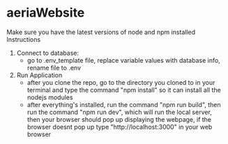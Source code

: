 # aeriaWebsite

Make sure you have the latest versions of node and npm installed
Instructions
1. Connect to database:
    - go to .env_template file, replace variable values with database info, rename file to .env
2. Run Application
    - after you clone the repo, go to the directory you cloned to in your terminal and type the command "npm install" so it can install all the nodejs modules
    - after everything's installed, run the command "npm run build", then run the command "npm run dev", which will run the local server, then your browser should pop up displaying the webpage, if the browser doesnt pop up type "http://localhost:3000" in your web browser